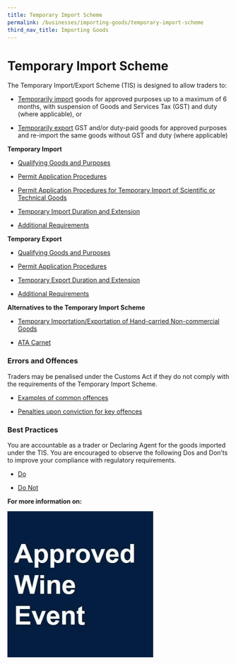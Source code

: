 ```yaml
---
title: Temporary Import Scheme 
permalink: /businesses/importing-goods/temporary-import-scheme
third_nav_title: Importing Goods
---
```


# Temporary Import Scheme

The Temporary Import/Export Scheme (TIS) is designed to allow traders to:

-   [Temporarily import](https://www.customs.gov.sg/businesses/importing-goods/temporary-import-scheme#Temporary%20Import) goods for approved purposes up to a maximum of 6 months, with suspension of Goods and Services Tax (GST) and duty (where applicable), or
    
-   [Temporarily export](https://www.customs.gov.sg/businesses/importing-goods/temporary-import-scheme#Temporary%20Export) GST and/or duty-paid goods for approved purposes and re-import  the same goods without GST and duty (where applicable)
    

**Temporary Import**

-   [Qualifying Goods and Purposes](https://www.customs.gov.sg/businesses/importing-goods/temporary-import-scheme#item-heading-f81207d6-9f14-4a1c-9cf4-454f4b627d92)
    
-   [Permit Application Procedures](https://www.customs.gov.sg/businesses/importing-goods/temporary-import-scheme#item-heading-eb94d2bb-ce53-4be7-8818-6abb534db482)
    
-   [Permit Application Procedures for Temporary Import of Scientific or Technical Goods](https://www.customs.gov.sg/businesses/importing-goods/temporary-import-scheme#item-heading-6ce0a2e7-f659-4083-9e9d-d9617ce52c5b)
    
-   [Temporary Import Duration and Extension](https://www.customs.gov.sg/businesses/importing-goods/temporary-import-scheme#item-heading-7d1aba62-3dbb-4902-8327-61e83009e82a)
    
-   [Additional Requirements](https://www.customs.gov.sg/businesses/importing-goods/temporary-import-scheme#item-heading-34cf315f-baef-496c-9161-2d32274d15dd)
    

**Temporary Export**

-   [Qualifying Goods and Purposes](https://www.customs.gov.sg/businesses/importing-goods/temporary-import-scheme#item-heading-0db6e6c1-8446-4ee8-b313-c5ef1db1abef)
    
-   [Permit Application Procedures](https://www.customs.gov.sg/businesses/importing-goods/temporary-import-scheme#item-heading-725d9f1c-9b76-45c1-b230-c7dbd8044ddc)
    
-   [Temporary Export Duration and Extension](https://www.customs.gov.sg/businesses/importing-goods/temporary-import-scheme#item-heading-d66addb8-0a90-4093-b628-bdf9315efce0)
    
-   [Additional Requirements](https://www.customs.gov.sg/businesses/importing-goods/temporary-import-scheme#item-heading-eb94e4b5-6781-4084-9cb4-e2e4be81fd51)

**Alternatives to the Temporary Import Scheme**

-   [Temporary Importation/Exportation of Hand-carried Non-commercial Goods](https://www.customs.gov.sg/businesses/importing-goods/temporary-import-scheme#item-heading-0a63be55-13bd-4e14-aca8-6020c1c7936b)
    
-   [ATA Carnet](https://www.customs.gov.sg/businesses/importing-goods/temporary-import-scheme#item-heading-6b11eced-98c1-449f-b631-012994a7eca1)
    
### Errors and Offences

Traders may be penalised under the Customs Act if they do not comply with the requirements of the Temporary Import Scheme.

-   [Examples of common offences](https://www.customs.gov.sg/businesses/importing-goods/temporary-import-scheme#item-heading-3c0887ba-8a44-4ea2-8680-c713019bdf80)
    
-   [Penalties upon conviction for key offences](https://www.customs.gov.sg/businesses/importing-goods/temporary-import-scheme#item-heading-76c75b77-7a6b-4c1c-9cc8-a122bdfd0c6b)

### Best Practices

You are accountable as a trader or Declaring Agent for the goods imported under the TIS. You are encouraged to observe the following Dos and Don’ts to improve your compliance with regulatory requirements.

-   [Do](https://www.customs.gov.sg/businesses/importing-goods/temporary-import-scheme#item-heading-630fa632-b1a0-4004-a89a-2884a60496d9)
    
-   [Do Not](https://www.customs.gov.sg/businesses/importing-goods/temporary-import-scheme#item-heading-4b90ff76-c78a-4d43-bf01-e09d72208380)
   

 **For more information on:**

[![](/images/AWE.jpg)](https://www.customs.gov.sg/businesses/importing-goods/temporary-import-scheme/approved-wine-event)
